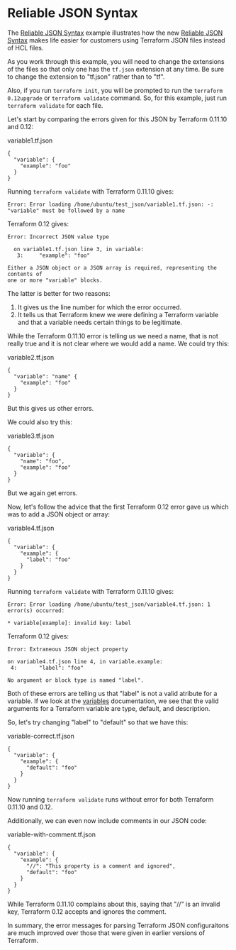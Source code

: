 # Reliable JSON Syntax
The [Reliable JSON Syntax](./reliable-json-syntax) example illustrates how the new [Reliable JSON Syntax](https://www.hashicorp.com/blog/terraform-0-12-reliable-json-syntax) makes life easier for customers using Terraform JSON files instead of HCL files.

As you work through this example, you will need to change the extensions of the files so that only one has the `tf.json` extension at any time. Be sure to change the extension to "tf.json" rather than to "tf".

Also, if you run `terraform init`, you will be prompted to run the `terraform 0.12upgrade` or `terraform validate` command.  So, for this example, just run `terraform validate` for each file.

Let's start by comparing the errors given for this JSON by Terraform 0.11.10 and 0.12:

variable1.tf.json
```
{
  "variable": {
    "example": "foo"
  }
}
```
Running `terraform validate` with Terraform 0.11.10 gives:
```
Error: Error loading /home/ubuntu/test_json/variable1.tf.json: -: "variable" must be followed by a name
```

Terraform 0.12 gives:
```
Error: Incorrect JSON value type

  on variable1.tf.json line 3, in variable:
   3:     "example": "foo"

Either a JSON object or a JSON array is required, representing the contents of
one or more "variable" blocks.
```

The latter is better for two reasons:
1. It gives us the line number for which the error occurred.
1. It tells us that Terraform knew we were defining a Terraform variable and that a variable needs certain things to be legitimate.

While the Terraform 0.11.10 error is telling us we need a name, that is not really true and it is not clear where we would add a name. We could try this:

variable2.tf.json
```
{
  "variable": "name" {
    "example": "foo"
  }
}
```
But this gives us other errors.

We could also try this:

variable3.tf.json
```
{
  "variable": {
    "name": "foo",
    "example": "foo"
  }
}
```
But we again get errors.

Now, let's follow the advice that the first Terraform 0.12 error gave us which was to add a JSON object or array:

variable4.tf.json
```
{
  "variable": {
    "example": {
      "label": "foo"
    }
  }
}
```

Running `terraform validate` with Terraform 0.11.10 gives:
```
Error: Error loading /home/ubuntu/test_json/variable4.tf.json: 1 error(s) occurred:

* variable[example]: invalid key: label
```

Terraform 0.12 gives:
```
Error: Extraneous JSON object property

on variable4.tf.json line 4, in variable.example:
 4:       "label": "foo"

No argument or block type is named "label".
```

Both of these errors are telling us that "label" is not a valid atribute for a variable. If we look at the [variables](https://www.terraform.io/docs/configuration/variables.html) documentation, we see that the valid arguments for a Terraform variable are type, default, and description.

So, let's try changing "label" to "default" so that we have this:

variable-correct.tf.json
```
{
  "variable": {
    "example": {
      "default": "foo"
    }
  }
}
```

Now running `terraform validate` runs without error for both Terraform 0.11.10 and 0.12.

Additionally, we can even now include comments in our JSON code:

variable-with-comment.tf.json
```
{
  "variable": {
    "example": {
      "//": "This property is a comment and ignored",
      "default": "foo"
    }
  }
}
```
While Terraform 0.11.10 complains about this, saying that "//" is an invalid key, Terraform 0.12 accepts and ignores the comment.

In summary, the error messages for parsing Terraform JSON configuraitons are much improved over those that were given in earlier versions of Terraform.
